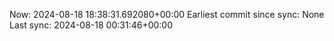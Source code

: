 Now: 2024-08-18 18:38:31.692080+00:00 Earliest commit since sync: None Last sync: 2024-08-18 00:31:46+00:00
